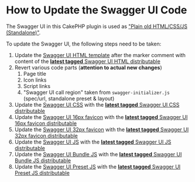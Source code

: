 # How to Update the Swagger UI Code

The Swagger UI in this CakePHP plugin is used as ["Plain old HTML/CSS/JS (Standalone)"](https://github.com/swagger-api/swagger-ui/blob/master/docs/usage/installation.md#plain-old-htmlcssjs-standalone).

To update the Swagger UI, the following steps need to be taken:

1. Update the [Swagger UI HTML template](../templates/SwaggerUi/index.php) after the marker comment with content of the [**latest tagged** Swagger UI HTML distributable](https://github.com/swagger-api/swagger-ui/edit/master/dist/index.html)
2. Revert various code parts (**attention to actual new changes**)
   1. Page title
   2. Icon links
   3. Script links
   4. "Swagger UI call region" taken from ```swagger-initializer.js``` (spec/url, standalone preset & layout)
3. Update the [Swagger UI CSS](../webroot/css/swagger-ui.css) with the [**latest tagged** Swagger UI CSS  distributable](https://github.com/swagger-api/swagger-ui/blob/master/dist/swagger-ui.css)
4. Update the [Swagger UI 16px favicon](../webroot/img/favicon-16x16.png) with the [**latest tagged** Swagger UI 16px favicon distributable](https://github.com/swagger-api/swagger-ui/blob/master/dist/favicon-16x16.png)
5. Update the [Swagger UI 32px favicon](../webroot/img/favicon-32x32.png) with the [**latest tagged** Swagger UI 32px favicon distributable](https://github.com/swagger-api/swagger-ui/blob/master/dist/favicon-32x32.png)
6. Update the [Swagger UI JS](../webroot/js/swagger-ui.js) with the [**latest tagged** Swagger UI JS  distributable](https://github.com/swagger-api/swagger-ui/blob/master/dist/swagger-ui.js)
7. Update the [Swagger UI Bundle JS](../webroot/js/swagger-ui-bundle.js) with the [**latest tagged** Swagger UI Bundle JS  distributable](https://github.com/swagger-api/swagger-ui/blob/master/dist/swagger-ui-bundle.js)
8. Update the [Swagger UI Preset JS](../webroot/js/swagger-ui-standalone-preset.js) with the [**latest tagged** Swagger UI Preset JS  distributable](https://github.com/swagger-api/swagger-ui/blob/master/dist/swagger-ui-standalone-preset.js)


